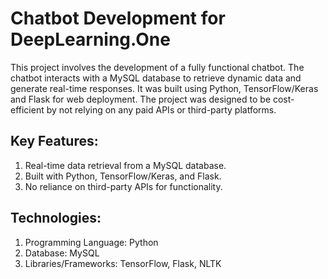 # Chatbot Development for DeepLearning.One
This project involves the development of a fully functional chatbot. The chatbot interacts with a MySQL database to retrieve dynamic data and generate real-time responses. It was built using Python, TensorFlow/Keras and Flask for web deployment. The project was designed to be cost-efficient by not relying on any paid APIs or third-party platforms.
## Key Features:
1. Real-time data retrieval from a MySQL database.
2. Built with Python, TensorFlow/Keras, and Flask.
3. No reliance on third-party APIs for functionality.
## Technologies:
1. Programming Language: Python
2. Database: MySQL
3. Libraries/Frameworks: TensorFlow, Flask, NLTK
